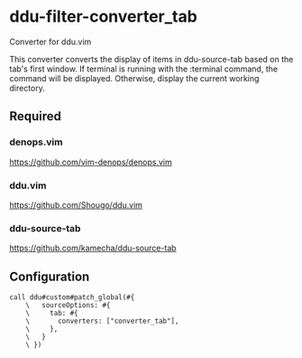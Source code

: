 # ddu-filter-converter_tab

Converter for ddu.vim

This converter converts the display of items in ddu-source-tab based on the tab's first window.
If terminal is running with the :terminal command, the command will be displayed.
Otherwise, display the current working directory.

## Required

### denops.vim

https://github.com/vim-denops/denops.vim

### ddu.vim

https://github.com/Shougo/ddu.vim

### ddu-source-tab

https://github.com/kamecha/ddu-source-tab

## Configuration

```vim
call ddu#custom#patch_global(#{
    \   sourceOptions: #{
    \     tab: #{
    \       converters: ["converter_tab"],
    \     },
    \   }
    \ })
```
